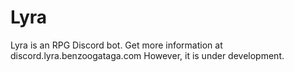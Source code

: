 # Lyra
Lyra is an RPG Discord bot. Get more information at discord.lyra.benzoogataga.com
However, it is under development.
